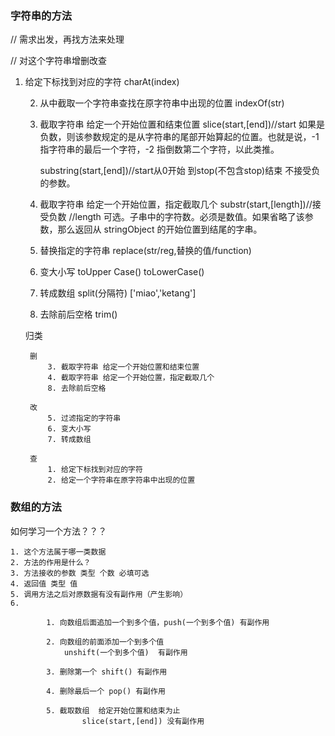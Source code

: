 ### 字符串的方法
// 需求出发，再找方法来处理

// 对这个字符串增删改查

1. 给定下标找到对应的字符  charAt(index)
				
	2. 从中截取一个字符串查找在原字符串中出现的位置 indexOf(str)
	
	3. 截取字符串 给定一个开始位置和结束位置 
		slice(start,[end])//start 如果是负数，则该参数规定的是从字符串的尾部开始算起的位置。也就是说，-1 指字符串的最后一个字符，-2 指倒数第二个字符，以此类推。 
		
		substring(start,[end])//start从0开始 到stop(不包含stop)结束 不接受负的参数。
	
	4. 截取字符串 给定一个开始位置，指定截取几个
		substr(start,[length])//接受负数
		//length 可选。子串中的字符数。必须是数值。如果省略了该参数，那么返回从 stringObject 的开始位置到结尾的字串。
		
	5. 替换指定的字符串 replace(str/reg,替换的值/function)
	6. 变大小写 toUpper Case() toLowerCase()
	7. 转成数组 split(分隔符) ['miao','ketang']
	8. 去除前后空格 trim()


	归类
	
        删
        	3. 截取字符串 给定一个开始位置和结束位置
        	4. 截取字符串 给定一个开始位置，指定截取几个
        	8. 去除前后空格
        
        改
        	5. 过滤指定的字符串
        	6. 变大小写
        	7. 转成数组
        	
        查
        	1. 给定下标找到对应的字符
        	2. 给定一个字符串在原字符串中出现的位置
        	
### 数组的方法
如何学习一个方法？？？

	1. 这个方法属于哪一类数据
	2. 方法的作用是什么？
	3. 方法接收的参数 类型 个数 必填可选
	4. 返回值 类型 值
	5. 调用方法之后对原数据有没有副作用（产生影响）
	6. 
	
            1. 向数组后面追加一个到多个值，push(一个到多个值) 有副作用
          
			2. 向数组的前面添加一个到多个值  
				unshift(一个到多个值)  有副作用

			3. 删除第一个 shift() 有副作用
		
			4. 删除最后一个 pop() 有副作用
		
			5. 截取数组  给定开始位置和结束为止 
					slice(start,[end]) 没有副作用